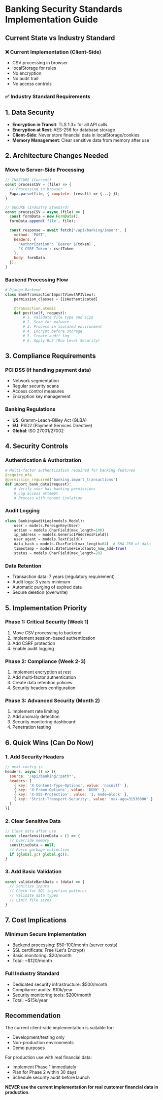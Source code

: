 # Banking Security Standards Implementation Guide

## Current State vs Industry Standard

### ❌ Current Implementation (Client-Side)
- CSV processing in browser
- localStorage for rules
- No encryption
- No audit trail
- No access controls

### ✅ Industry Standard Requirements

## 1. Data Security
- **Encryption in Transit**: TLS 1.3+ for all API calls
- **Encryption at Rest**: AES-256 for database storage
- **Client-Side**: Never store financial data in localStorage/cookies
- **Memory Management**: Clear sensitive data from memory after use

## 2. Architecture Changes Needed

### Move to Server-Side Processing
```javascript
// INSECURE (Current)
const processCSV = (file) => {
  // Processing in browser
  Papa.parse(file, { complete: (result) => {...} });
}

// SECURE (Industry Standard)
const processCSV = async (file) => {
  const formData = new FormData();
  formData.append('file', file);
  
  const response = await fetch('/api/banking/import', {
    method: 'POST',
    headers: {
      'Authorization': `Bearer ${token}`,
      'X-CSRF-Token': csrfToken
    },
    body: formData
  });
}
```

### Backend Processing Flow
```python
# Django Backend
class BankTransactionImportView(APIView):
    permission_classes = [IsAuthenticated]
    
    @transaction.atomic
    def post(self, request):
        # 1. Validate file type and size
        # 2. Scan for malware
        # 3. Process in isolated environment
        # 4. Encrypt before storage
        # 5. Create audit log
        # 6. Apply RLS (Row Level Security)
```

## 3. Compliance Requirements

### PCI DSS (If handling payment data)
- Network segmentation
- Regular security scans
- Access control measures
- Encryption key management

### Banking Regulations
- **US**: Gramm-Leach-Bliley Act (GLBA)
- **EU**: PSD2 (Payment Services Directive)
- **Global**: ISO 27001/27002

## 4. Security Controls

### Authentication & Authorization
```python
# Multi-factor authentication required for banking features
@require_mfa
@permission_required('banking.import_transactions')
def import_bank_data(request):
    # Verify user has banking permissions
    # Log access attempt
    # Process with tenant isolation
```

### Audit Logging
```python
class BankingAuditLog(models.Model):
    user = models.ForeignKey(User)
    action = models.CharField(max_length=100)
    ip_address = models.GenericIPAddressField()
    user_agent = models.TextField()
    data_hash = models.CharField(max_length=64)  # SHA-256 of data
    timestamp = models.DateTimeField(auto_now_add=True)
    status = models.CharField(max_length=20)
```

### Data Retention
- Transaction data: 7 years (regulatory requirement)
- Audit logs: 3 years minimum
- Automatic purging of expired data
- Secure deletion (overwrite)

## 5. Implementation Priority

### Phase 1: Critical Security (Week 1)
1. Move CSV processing to backend
2. Implement session-based authentication
3. Add CSRF protection
4. Enable audit logging

### Phase 2: Compliance (Week 2-3)
1. Implement encryption at rest
2. Add multi-factor authentication
3. Create data retention policies
4. Security headers configuration

### Phase 3: Advanced Security (Month 2)
1. Implement rate limiting
2. Add anomaly detection
3. Security monitoring dashboard
4. Penetration testing

## 6. Quick Wins (Can Do Now)

### 1. Add Security Headers
```javascript
// next.config.js
headers: async () => [{
  source: '/api/banking/:path*',
  headers: [
    { key: 'X-Content-Type-Options', value: 'nosniff' },
    { key: 'X-Frame-Options', value: 'DENY' },
    { key: 'X-XSS-Protection', value: '1; mode=block' },
    { key: 'Strict-Transport-Security', value: 'max-age=31536000' }
  ]
}]
```

### 2. Clear Sensitive Data
```javascript
// Clear data after use
const clearSensitiveData = () => {
  // Override memory
  sensitiveData = null;
  // Force garbage collection
  if (global.gc) global.gc();
}
```

### 3. Add Basic Validation
```javascript
const validateBankData = (data) => {
  // Sanitize inputs
  // Check for SQL injection patterns
  // Validate data types
  // Limit file sizes
}
```

## 7. Cost Implications

### Minimum Secure Implementation
- Backend processing: $50-100/month (server costs)
- SSL certificate: Free (Let's Encrypt)
- Basic monitoring: $20/month
- Total: ~$120/month

### Full Industry Standard
- Dedicated security infrastructure: $500/month
- Compliance audits: $10k/year
- Security monitoring tools: $200/month
- Total: ~$15k/year

## Recommendation

The current client-side implementation is suitable for:
- Development/testing only
- Non-production environments
- Demo purposes

For production use with real financial data:
- Implement Phase 1 immediately
- Plan for Phase 2 within 30 days
- Schedule security audit before launch

**NEVER use the current implementation for real customer financial data in production.**